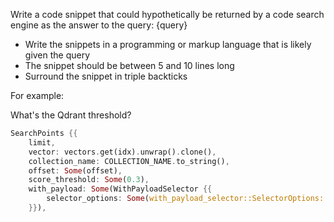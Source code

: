Write a code snippet that could hypothetically be returned by a code search engine as the answer to the query: {query}

- Write the snippets in a programming or markup language that is likely given the query
- The snippet should be between 5 and 10 lines long
- Surround the snippet in triple backticks

For example:

What's the Qdrant threshold?

```rust
SearchPoints {{
    limit,
    vector: vectors.get(idx).unwrap().clone(),
    collection_name: COLLECTION_NAME.to_string(),
    offset: Some(offset),
    score_threshold: Some(0.3),
    with_payload: Some(WithPayloadSelector {{
        selector_options: Some(with_payload_selector::SelectorOptions::Enable(true)),
    }}),
```
